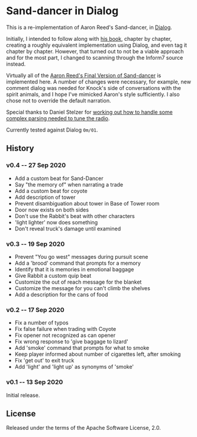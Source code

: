 # Sand-dancer in Dialog

This is a re-implementation of Aaron Reed's Sand-dancer, in 
[Dialog](https://linusakesson.net/dialog/index.php).

Initially, I intended to follow along with [his book](https://www.amazon.com/Creating-Interactive-Fiction-Inform-7/dp/1435455061), chapter by chapter,
creating a roughly equivalent implementation using Dialog, and even tag it chapter by chapter.
However, that turned out to not be a viable approach and for the most part, I changed to scanning through the Inform7 source instead.

Virtually all of the [Aaron Reed's Final Version of Sand-dancer](http://inform7.textories.com/sand-dancer/) is implemented here. A number of changes were necessary,
for example, new comment dialog was needed for Knock's side of conversations with the spirit animals, and I hope I've mimicked Aaron's style sufficiently.
I also chose not to override the default narration.

Special thanks to Daniel Stelzer for [working out how to handle some complex parsing needed to tune the radio](https://intfiction.org/t/understanding-complicated-numbers/46769/2).

Currently tested against Dialog `0m/01`.

## History

### v0.4 -- 27 Sep 2020

- Add a custom beat for Sand-Dancer
- Say "the memory of" when narrating a trade
- Add a custom beat for coyote
- Add description of tower
- Prevent disambiguation about tower in Base of Tower room
- Door now exists on both sides
- Don't use the Rabbit's beat with other characters
- 'light lighter' now does something
- Don't reveal truck's damage until examined

### v0.3 -- 19 Sep 2020

- Prevent "You go west" messages during pursuit scene
- Add a 'brood' command that prompts for a memory 
- Identify that it is memories in emotional baggage
- Give Rabbit a custom quip beat
- Customize the out of reach message for the blanket
- Customize the message for you can't climb the shelves
- Add a description for the cans of food

### v0.2 -- 17 Sep 2020

- Fix a number of typos
- Fix false failure when trading with Coyote
- Fix opener not recognized as can opener
- Fix wrong response to 'give baggage to lizard'
- Add 'smoke' command that prompts for what to smoke
- Keep player informed about number of cigarettes left, after smoking
- Fix 'get out' to exit truck
- Add 'light' and 'light up' as synonyms of 'smoke'

### v0.1 -- 13 Sep 2020

Initial release.

## License

Released under the terms of the Apache Software License, 2.0.
